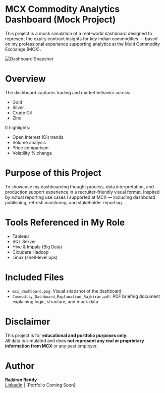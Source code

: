 # MCX Commodity Analytics Dashboard (Mock Project)

This project is a mock simulation of a real-world dashboard designed to represent the expiry contract insights for key Indian commodities — based on my professional experience supporting analytics at the Multi Commodity Exchange (MCX).

![Dashboard Snapshot](mcx_dashboard.png)

# Overview
The dashboard captures trading and market behavior across:
- Gold
- Silver
- Crude Oil
- Zinc

It highlights:
- Open Interest (OI) trends
- Volume analysis
- Price comparison
- Volatility % change

# Purpose of this Project
To showcase my dashboarding thought process, data interpretation, and production support experience in a recruiter-friendly visual format. Inspired by actual reporting use cases I supported at MCX — including dashboard publishing, refresh monitoring, and stakeholder reporting.

# Tools Referenced in My Role
- Tableau
- SQL Server
- Hive & Impala (Big Data)
- Cloudera Hadoop
- Linux (shell-level ops)

# Included Files
- `mcx_dashboard.png`: Visual snapshot of the dashboard
- `Commodity_Dashboard_Explanation_Rajkiran.pdf`: PDF briefing document explaining logic, structure, and mock data

# Disclaimer
This project is for **educational and portfolio purposes only**.  
All data is simulated and does **not represent any real or proprietary information from MCX** or any past employer.

# Author
**Rajkiran Reddy**  
[LinkedIn](https://www.linkedin.com/in/your-profile) | [Portfolio Coming Soon]
